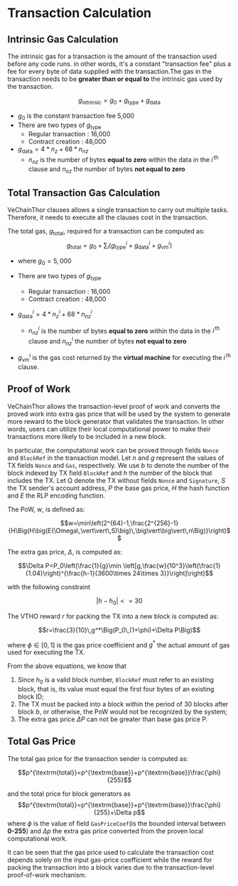 # Transaction Calculation
## Intrinsic Gas Calculation
The intrinsic gas for a transaction is the amount of the transaction used before any code runs. in other words, it's a constant "transaction fee" plus a fee for every byte of data supplied with the transaction.The gas in the transaction needs to be **greater than or equal to** the intrinsic gas used by the transaction.

$$g_{\textrm{intrinsic}} = g_{\textrm{0}} + g_{\textrm{type}} + g_{\textrm{data}}$$

- $g_{\textrm{0}}$ is the constant transaction fee 5,000
- There are two types of $g_{\textrm{type}}$
  - Regular transaction : 16,000
  - Contract creation : 48,000
- $g_{\textrm{data}} = 4 * n_{z} + 68 * n_{nz}$ 
  - $n_{nz}$ is the number of bytes **equal to zero** within the data in the $i^{\,\textrm{th}}$  clause and $n_{nz}$ the number of bytes **not equal to zero**

## Total Transaction Gas Calculation
VeChainThor clauses allows a single transaction to carry out multiple tasks. Therefore, it needs to execute all the clauses cost in the transaction.

The total gas, $g_{\textrm{total}}$, required for a transaction can be computed as:
$$g_{\textrm{total}}=g_0+\sum_i\big(g_{\textrm{type}}^i+g_{\textrm{data}}^i+g_{\textrm{vm}}^i\big)$$

- where $g_0=5,000$

- There are two types of $g_{\textrm{type}}$
  - Regular transaction : 16,000
  - Contract creation : 48,000
  
- $g_{\textrm{data}}^i = 4 * n_{z}^i + 68 * n_{nz}^i$ 
  - $n_{nz}^i$ is the number of bytes **equal to zero** within the data in the $i^{\,\textrm{th}}$  clause and $n_{nz}^i$ the number of bytes **not equal to zero**
  
- $g_{\textrm{vm}}^i$ is the gas cost returned by the **virtual machine** for executing the $i^{\,\textrm{th}}$ clause.

## Proof of Work
VeChainThor allows the transaction-level proof of work and converts the proved work into extra gas price that will be used by the system to generate more reward to the block generator that validates the transaction. In other words, users can utilize their local computational power to make their transactions more likely to be included in a new block.

In particular, the computational work can be proved through fields `Nonce` and `BlockRef` in the transaction model. Let $n$ and $g$ represent the values of TX fields `Nonce` and `Gas`, respectively. We use $b$ to denote the number of the block indexed by TX field `BlockRef` and $h$ the number of the block that includes the TX. Let Ω denote the TX without fields `Nonce` and `Signature`, $S$ the TX sender's account address, $P$ the base gas price, $H$ the hash function and $E$ the RLP encoding function.

The PoW, $w$, is defined as:

$$w=\min\left(2^{64}-1,\frac{2^{256}-1}{H\Big(H\big(E(\Omega\,\vert\vert\,S)\big)\,\big\vert\big\vert\,n\Big)}\right)$$

The extra gas price, $\Delta$, is computed as:

$$\Delta P=P_0\left(\frac{1}{g}\min
\left[g,\frac{w}{10^3}\left(\frac{1}{1.04}\right)^{\frac{h-1}{3600\times 24\times 3}}\right]\right)$$

with the following constraint

$$|h-h_0| <= 30$$

The VTHO reward $r$ for packing the TX into a new block is computed as:

$$r=\frac{3}{10}\,g^*\Big(P_0\,(1+\phi)+\Delta P\Big)$$

where $\phi \in [0,1]$  is the gas price coefficient and $g^*$ the actual amount of gas used for executing the TX.

From the above equations, we know that

1. Since $h_0$ is a valid block number, `BlockRef` must refer to an existing block, that is, its value must equal the first four bytes of an existing block ID;
2. The TX must be packed into a block within the period of 30 blocks after block $b$, or otherwise, the PoW would not be recognized by the system;
3. The extra gas price $\Delta P$ can not be greater than base gas price P.

## Total Gas Price
The total gas price for the transaction sender is computed as:

$$p^{\textrm{total}}=p^{\textrm{base}}+p^{\textrm{base}}\frac{\phi}{255}$$

and the total price for block generators as 
$$p^{\textrm{total}}=p^{\textrm{base}}+p^{\textrm{base}}\frac{\phi}{255}+\Delta p$$
where $\phi$ is the value of field `GasPriceCoef`(is the bounded interval between **0-255**) and $\Delta p$ the extra gas price converted from the proven local computational work. 

It can be seen that the gas price used to calculate the transaction cost depends solely on the input gas-price coefficient while the reward for packing the transaction into a block varies due to the transaction-level proof-of-work mechanism.
